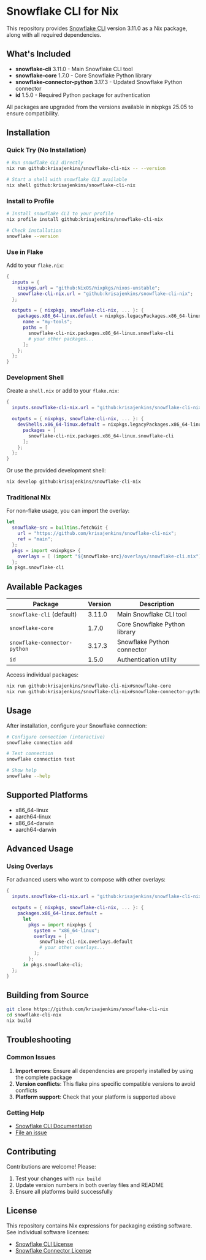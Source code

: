 # Snowflake CLI for Nix

This repository provides [Snowflake CLI](https://docs.snowflake.com/en/developer-guide/snowflake-cli/index) version 3.11.0 as a Nix package, along with all required dependencies.

## What's Included

- **snowflake-cli** 3.11.0 - Main Snowflake CLI tool
- **snowflake-core** 1.7.0 - Core Snowflake Python library
- **snowflake-connector-python** 3.17.3 - Updated Snowflake Python connector
- **id** 1.5.0 - Required Python package for authentication

All packages are upgraded from the versions available in nixpkgs 25.05 to ensure compatibility.

## Installation

### Quick Try (No Installation)

```bash
# Run snowflake CLI directly
nix run github:krisajenkins/snowflake-cli-nix -- --version

# Start a shell with snowflake CLI available
nix shell github:krisajenkins/snowflake-cli-nix
```

### Install to Profile

```bash
# Install snowflake CLI to your profile
nix profile install github:krisajenkins/snowflake-cli-nix

# Check installation
snowflake --version
```

### Use in Flake

Add to your `flake.nix`:

```nix
{
  inputs = {
    nixpkgs.url = "github:NixOS/nixpkgs/nixos-unstable";
    snowflake-cli-nix.url = "github:krisajenkins/snowflake-cli-nix";
  };

  outputs = { nixpkgs, snowflake-cli-nix, ... }: {
    packages.x86_64-linux.default = nixpkgs.legacyPackages.x86_64-linux.buildEnv {
      name = "my-tools";
      paths = [
        snowflake-cli-nix.packages.x86_64-linux.snowflake-cli
        # your other packages...
      ];
    };
  };
}
```

### Development Shell

Create a `shell.nix` or add to your `flake.nix`:

```nix
{
  inputs.snowflake-cli-nix.url = "github:krisajenkins/snowflake-cli-nix";

  outputs = { nixpkgs, snowflake-cli-nix, ... }: {
    devShells.x86_64-linux.default = nixpkgs.legacyPackages.x86_64-linux.mkShell {
      packages = [
        snowflake-cli-nix.packages.x86_64-linux.snowflake-cli
      ];
    };
  };
}
```

Or use the provided development shell:

```bash
nix develop github:krisajenkins/snowflake-cli-nix
```

### Traditional Nix

For non-flake usage, you can import the overlay:

```nix
let
  snowflake-src = builtins.fetchGit {
    url = "https://github.com/krisajenkins/snowflake-cli-nix";
    ref = "main";
  };
  pkgs = import <nixpkgs> {
    overlays = [ (import "${snowflake-src}/overlays/snowflake-cli.nix") ];
  };
in pkgs.snowflake-cli
```

## Available Packages

| Package | Version | Description |
|---------|---------|-------------|
| `snowflake-cli` (default) | 3.11.0 | Main Snowflake CLI tool |
| `snowflake-core` | 1.7.0 | Core Snowflake Python library |
| `snowflake-connector-python` | 3.17.3 | Snowflake Python connector |
| `id` | 1.5.0 | Authentication utility |

Access individual packages:

```bash
nix run github:krisajenkins/snowflake-cli-nix#snowflake-core
nix run github:krisajenkins/snowflake-cli-nix#snowflake-connector-python
```

## Usage

After installation, configure your Snowflake connection:

```bash
# Configure connection (interactive)
snowflake connection add

# Test connection
snowflake connection test

# Show help
snowflake --help
```

## Supported Platforms

- x86_64-linux
- aarch64-linux
- x86_64-darwin
- aarch64-darwin

## Advanced Usage

### Using Overlays

For advanced users who want to compose with other overlays:

```nix
{
  inputs.snowflake-cli-nix.url = "github:krisajenkins/snowflake-cli-nix";

  outputs = { nixpkgs, snowflake-cli-nix, ... }: {
    packages.x86_64-linux.default =
      let
        pkgs = import nixpkgs {
          system = "x86_64-linux";
          overlays = [
            snowflake-cli-nix.overlays.default
            # your other overlays...
          ];
        };
      in pkgs.snowflake-cli;
  };
}
```

## Building from Source

```bash
git clone https://github.com/krisajenkins/snowflake-cli-nix
cd snowflake-cli-nix
nix build
```

## Troubleshooting

### Common Issues

1. **Import errors**: Ensure all dependencies are properly installed by using the complete package
2. **Version conflicts**: This flake pins specific compatible versions to avoid conflicts
3. **Platform support**: Check that your platform is supported above

### Getting Help

- [Snowflake CLI Documentation](https://docs.snowflake.com/en/developer-guide/snowflake-cli/index)
- [File an issue](https://github.com/krisajenkins/snowflake-cli-nix/issues)

## Contributing

Contributions are welcome! Please:

1. Test your changes with `nix build`
2. Update version numbers in both overlay files and README
3. Ensure all platforms build successfully

## License

This repository contains Nix expressions for packaging existing software. See individual software licenses:

- [Snowflake CLI License](https://github.com/snowflakedb/snowflake-cli)
- [Snowflake Connector License](https://github.com/snowflakedb/snowflake-connector-python)